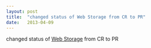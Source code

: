 ```yaml
---
layout: post
title:  "changed status of Web Storage from CR to PR"
date:   2013-04-09
---
```


changed status of <a href="http://www.w3.org/TR/webstorage/">Web Storage</a> from CR to PR

